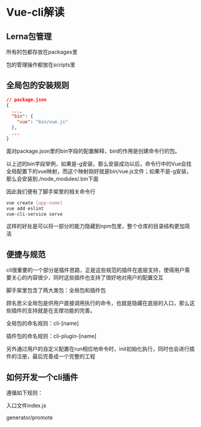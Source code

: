 <!--
 * @Author: dongqingming
 * @Date: 2021-02-25 15:46:50
 * @LastEditTime: 2021-02-26 10:41:59
 * @LastEditors: dongqingming
 * @Description: cli源码学习
 * @FilePath: /articles/工程/Vue-cli源码学习.md
 * @no bug no code
-->
# Vue-cli解读
## Lerna包管理
所有的包都存放在packages里

包的管理操作都放在scripts里

## 全局包的安装规则
```json
// package.json
{
  ...,
  "bin": {
    "vue": "bin/vue.js"
  },
  ...
}
```
面对package.json里的bin字段的配置解释，bin的作用是创建命令行的包。

以上述的bin字段举例，如果是-g安装，那么安装成功以后，命令行中的Vue会找全局配置下的vue映射，而这个映射刚好就是bin/vue.js文件；如果不是-g安装，那么会安装到./node_modules/.bin下面

因此我们便有了脚手架里的相关命令行
```sh
vue create [app-name]
vue add eslint
vue-cli-service serve
```

这样的好处是可以将一部分的能力隐藏到npm包里，整个仓库的目录结构更加简洁

## 便捷与规范
cli很重要的一个部分是插件思路，正是这些规范的插件在底层支持，使得用户需要关心的内容很少，同时这些插件也支持了很好地对用户的配置交互

脚手架里包含了两大类包：全局包和插件包

顾名思义全局包是供用户直接调用执行的命令，也就是隐藏在底层的入口，那么这些插件的支持就是在支撑功能的完善。

全局包的命名规则：cli-[name]

插件包的命名规则：cli-plugin-[name]

另外通过用户的自定义配置在run相应地命令时，init初始化执行，同时也会进行插件的注册，最后完善成一个完整的工程

## 如何开发一个cli插件
遵循如下规则：

入口文件index.js

generator/promote

